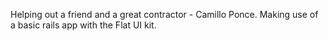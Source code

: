 Helping out a friend and a great contractor - Camillo Ponce. Making use of a basic rails app with the Flat UI kit.